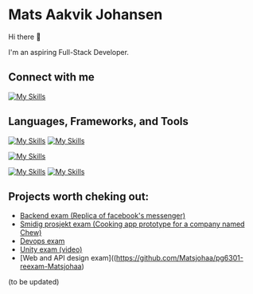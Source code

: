 # Mats Aakvik Johansen

Hi there 👋

I'm an aspiring Full-Stack Developer.


## Connect with me
[![My Skills](https://skillicons.dev/icons?i=linkedin)](https://www.linkedin.com/in/mats-aakvik-johansen)


## Languages, Frameworks, and Tools
[![My Skills](https://skillicons.dev/icons?i=js,html,css,cs)](https://skillicons.dev)
[![My Skills](https://skillicons.dev/icons?i=java,py&theme=light)](https://skillicons.dev)

[![My Skills](https://skillicons.dev/icons?i=maven,react,spring,nodejs&theme=light)](https://skillicons.dev)

[![My Skills](https://skillicons.dev/icons?i=aws,azure,figma,vite&theme=light)](https://skillicons.dev)
[![My Skills](https://skillicons.dev/icons?i=idea,docker,git,postman,selenium,unity,mysql,mongodb)](https://skillicons.dev)

## Projects worth cheking out:

- [Backend exam (Replica of facebook's messenger)](https://github.com/kristiania-pgr209-2022/pg209exam-sebastiannordby)
- [Smidig prosjekt exam (Cooking app prototype for a company named Chew)](https://github.com/bilalStudy/ChewTestApplication)
- [Devops exam](https://github.com/Matsjohaa/Devops-Exam)
- [Unity exam (video)](https://www.youtube.com/watch?v=H_YeUJwItAM)
- [Web and API design exam]((https://github.com/Matsjohaa/pg6301-reexam-Matsjohaa)

(to be updated)
